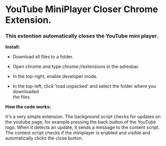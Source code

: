 
# YouTube MiniPlayer Closer Chrome Extension.

### This extention automatically closes the YouTube mini player.

__Install:__
* Download all files to a folder.

* Open chrome and type chrome://extensions in the adresbar.

* In the top-right, enable developer mode.

* In the top-left, click 'load unpacked' and select the folder where you downloaded    
  the files.


__How the code works:__

It's a very simple extension. The background script checks for updates on the youtube page, for example pressing the back button of the YouTube logo. 
When it detects an update, it sends a message to the content script.
The content script checks if the miniplayer is enabled and visible and automatically clicks the close button.
